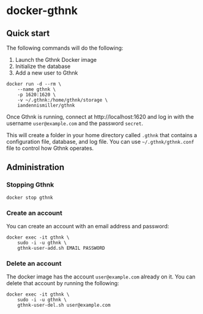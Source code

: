 # docker-gthnk

## Quick start

The following commands will do the following:

1. Launch the Gthnk Docker image
2. Initialize the database
3. Add a new user to Gthnk

```
docker run -d --rm \
    --name gthnk \
    -p 1620:1620 \
    -v ~/.gthnk:/home/gthnk/storage \
    iandennismiller/gthnk
```

Once Gthnk is running, connect at http://localhost:1620 and log in with the username `user@example.com` and the password `secret`.

This will create a folder in your home directory called `.gthnk` that contains a configuration file, database, and log file.
You can use `~/.gthnk/gthnk.conf` file to control how Gthnk operates.

## Administration

### Stopping Gthnk

```
docker stop gthnk
```

### Create an account

You can create an account with an email address and password:

```
docker exec -it gthnk \
    sudo -i -u gthnk \
    gthnk-user-add.sh EMAIL PASSWORD
```

### Delete an account

The docker image has the account `user@example.com` already on it.
You can delete that account by running the following:

```
docker exec -it gthnk \
    sudo -i -u gthnk \
    gthnk-user-del.sh user@example.com
```
